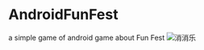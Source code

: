 # AndroidFunFest
a simple game of android game about Fun Fest
![消消乐](https://user-images.githubusercontent.com/101110080/180136136-f043b20f-c7ba-4b7b-81e3-db88545b96b5.png)
